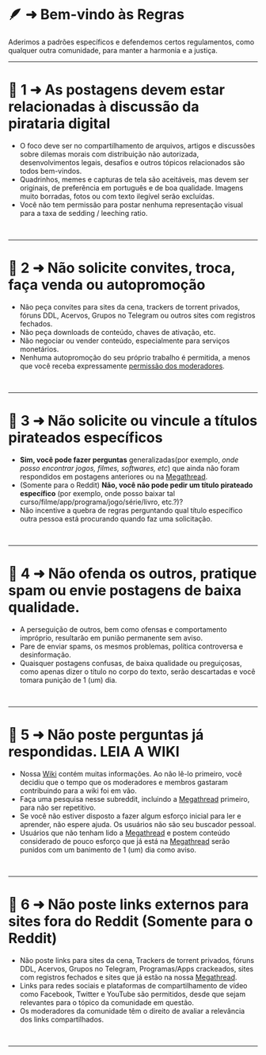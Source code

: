 # 🪶 ➜ Bem-vindo às **Regras**

Aderimos a padrões específicos e defendemos certos regulamentos, como qualquer outra comunidade, para manter a harmonia e a justiça.

---

# 📑 1 ➜ As postagens devem estar relacionadas à discussão da pirataria digital

- O foco deve ser no compartilhamento de arquivos, artigos e discussões sobre dilemas morais com distribuição não autorizada, desenvolvimentos legais, desafios e outros tópicos relacionados são todos bem-vindos.
- Quadrinhos, memes e capturas de tela são aceitáveis, mas devem ser originais, de preferência em português e de boa qualidade. Imagens muito borradas, fotos ou com texto ilegível serão excluídas.
- Você não tem permissão para postar nenhuma representação visual para a taxa de sedding / leeching ratio.

&nbsp;

---

# 📑 2 ➜ Não solicite convites, troca, faça venda ou autopromoção

- Não peça convites para sites da cena, trackers de torrent privados, fóruns DDL, Acervos, Grupos no Telegram ou outros sites com registros fechados.
- Não peça downloads de conteúdo, chaves de ativação, etc.
- Não negociar ou vender conteúdo, especialmente para serviços monetários.
- Nenhuma autopromoção do seu próprio trabalho é permitida, a menos que você receba expressamente [permissão dos moderadores](https://www.reddit.com/message/compose/?to=%2Fr%2Fpirataria&subject=Autopromoção).

&nbsp;

---

# 📑 3 ➜ Não solicite ou vincule a títulos pirateados específicos

- **Sim, você pode fazer perguntas** generalizadas(por exemplo, _onde posso encontrar jogos, filmes, softwares, etc_) que ainda não foram respondidos em postagens anteriores ou na [Megathread](https://pirataria.digital).
- (Somente para o Reddit) **Não, você não pode pedir um título pirateado específico** (por exemplo, onde posso baixar tal curso/filme/app/programa/jogo/série/livro, etc.?)?
- Não incentive a quebra de regras perguntando qual título específico outra pessoa está procurando quando faz uma solicitação.

&nbsp;

---

# 📑 4 ➜ Não ofenda os outros, pratique spam ou envie postagens de baixa qualidade.

- A perseguição de outros, bem como ofensas e comportamento impróprio, resultarão em punião permanente sem aviso.
- Pare de enviar spams, os mesmos problemas, política controversa e desinformação.
- Quaisquer postagens confusas, de baixa qualidade ou preguiçosas, como apenas dizer o título no corpo do texto, serão descartadas e você tomara punição de 1 (um) dia.

&nbsp;

---

# 📑 5 ➜ Não poste perguntas já respondidas. LEIA A WIKI

- Nossa [Wiki](https://www.reddit.com/r/pirataria/wiki/index/) contém muitas informações. Ao não lê-lo primeiro, você decidiu que o tempo que os moderadores e membros gastaram contribuindo para a wiki foi em vão.
- Faça uma pesquisa nesse subreddit, incluindo a [Megathread](https://pirataria.digital) primeiro, para não ser repetitivo.
- Se você não estiver disposto a fazer algum esforço inicial para ler e aprender, não espere ajuda. Os usuários não são seu buscador pessoal.
- Usuários que não tenham lido a [Megathread](https://pirataria.digital) e postem conteúdo considerado de pouco esforço que já está na [Megathread](https://pirataria.digital) serão punidos com um banimento de 1 (um) dia como aviso.

&nbsp;

---

# 📑 6 ➜ Não poste links externos para sites fora do Reddit (Somente para o Reddit)

- Não poste links para sites da cena, Trackers de torrent privados, fóruns DDL, Acervos, Grupos no Telegram, Programas/Apps crackeados, sites com registros fechados e sites que já estão na nossa [Megathread](https://pirataria.digital).
- Links para redes sociais e plataformas de compartilhamento de vídeo como Facebook, Twitter e YouTube são permitidos, desde que sejam relevantes para o tópico da comunidade em questão.
- Os moderadores da comunidade têm o direito de avaliar a relevância dos links compartilhados.

&nbsp;

---
